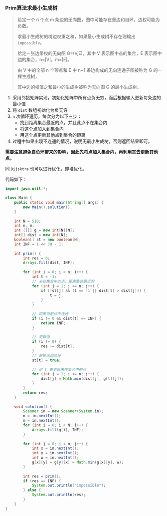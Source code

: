 ### Prim算法求最小生成树

> 给定一个 n 个点 m 条边的无向图，图中可能存在重边和自环，边权可能为负数。
>
> 求最小生成树的树边权重之和，如果最小生成树不存在则输出 `impossible`。
>
> 给定一张边带权的无向图 G=(V,E)，其中 V 表示图中点的集合，E 表示图中边的集合，n=|V|，m=|E|。
>
> 由 V 中的全部 n 个顶点和 E 中 n−1 条边构成的无向连通子图被称为 G 的一棵生成树，
>
> 其中边的权值之和最小的生成树被称为无向图 G 的最小生成树。

1. 采用邻接矩阵实现，初始化矩阵中所有点负无穷，而后根据输入更新每条边的最小值
2. 将 `dist` 数组初始化为负无穷
3. `n` 次循环遍历，每次分为以下三步：
   * 找到距离集合最近的点，并且此点不在集合内
   * 将这个点加入到集合内
   * 用这个点更新其他点到集合的距离
4. 过程中如果出现不连通的情况，说明无最小生成树，否则返回结果即可。

<strong>需要注意避免自负环带来的影响，因此先将点加入集合内，再利用其去更新其他点。</strong>

同 `Dijsktra` 也可以进行优化，即堆优化。

代码如下：

```java
import java.util.*;

class Main {
    public static void main(String[] args) {
        new Main().solution();
    }
    
    int N = 510;
    int n, m;
    int [][] g = new int[N][N];
    int[] dist = new int[N];
    boolean[] st = new boolean[N];
    int INF = 1 << 30 - 1;
    
    int prim() {
        int res = 0;
        Arrays.fill(dist, INF);
        
        for (int i = 0; i < n; i++) {
            int t = -1;
            // 未在集合中的点，距离集合最近的
            for (int j = 1; j <= n; j++) {
                if (!st[j] && (t == -1 || dist[t] > dist[j])) {
                    t = j;
                }
            }
            
            // 如果当前点不连通
            if (i != 0 && dist[t] == INF) {
                return INF;
            }
            
            // 更新值
            if (i != 0) {
                res += dist[t];
            }
            // 避免出现负环
            st[t] = true;
            
            // 用 t 去更新未在集合中的点
            for (int j = 1; j <= n; j++) {
                dist[j] = Math.min(dist[j], g[t][j]);
            }
        }
        return res;
    }
    
    void solution() {
        Scanner in = new Scanner(System.in);
        n = in.nextInt();
        m = in.nextInt();
        for (int i = 0; i < N; i++) {
            Arrays.fill(g[i], INF);
        }
        
        for (int j = 0; j < m; j++) {
            int x = in.nextInt();
            int y = in.nextInt();
            int w = in.nextInt();
            g[x][y] = g[y][x] = Math.min(g[x][y], w); 
        }
        
        int res = prim();
        if (res == INF) {
            System.out.println("impossible");
        } else {
            System.out.println(res);
        }
    }
}
```

